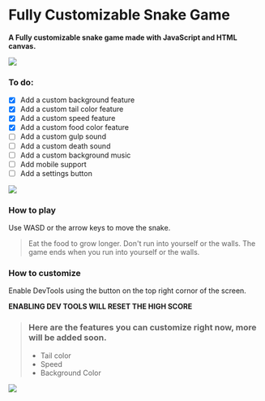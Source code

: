 # Fully Customizable Snake Game

**A Fully customizable snake game made with JavaScript and HTML canvas.** 


<img src="media/game.png">

### To do:
- [X] Add a custom background feature
- [X] Add a custom tail color feature
- [X] Add a custom speed feature
- [X] Add a custom food color feature
- [ ] Add a custom gulp sound
- [ ] Add a custom death sound
- [ ] Add a custom background music
- [ ] Add mobile support
- [ ] Add a settings button

<img src="media/gif.gif">

### How to play
 Use WASD or the arrow keys to move the snake.
   > Eat the food to grow longer.
    Don't run into yourself or the walls.
    The game ends when you run into yourself or the walls.
 >

### How to customize
 Enable DevTools using the button on the top right cornor of the screen.

**ENABLING DEV TOOLS WILL RESET THE HIGH SCORE**


> ### Here are the features you can customize right now, more will be added soon.
> - Tail color
> - Speed
> - Background Color

<img src="media/options.png">
